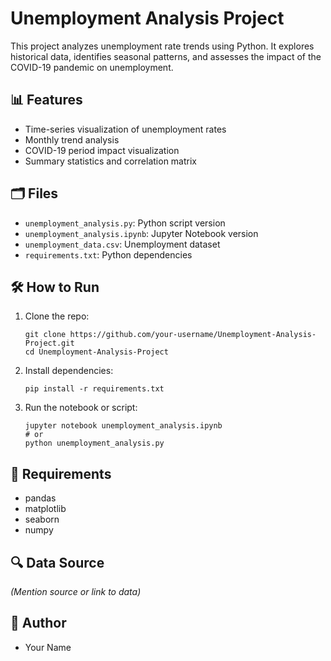 # Unemployment Analysis Project

This project analyzes unemployment rate trends using Python. It explores historical data, identifies seasonal patterns, and assesses the impact of the COVID-19 pandemic on unemployment.

## 📊 Features
- Time-series visualization of unemployment rates
- Monthly trend analysis
- COVID-19 period impact visualization
- Summary statistics and correlation matrix

## 🗂️ Files
- `unemployment_analysis.py`: Python script version
- `unemployment_analysis.ipynb`: Jupyter Notebook version
- `unemployment_data.csv`: Unemployment dataset
- `requirements.txt`: Python dependencies

## 🛠️ How to Run
1. Clone the repo:
   ```
   git clone https://github.com/your-username/Unemployment-Analysis-Project.git
   cd Unemployment-Analysis-Project
   ```
2. Install dependencies:
   ```
   pip install -r requirements.txt
   ```
3. Run the notebook or script:
   ```
   jupyter notebook unemployment_analysis.ipynb
   # or
   python unemployment_analysis.py
   ```

## 🧪 Requirements
- pandas
- matplotlib
- seaborn
- numpy

## 🔍 Data Source
*(Mention source or link to data)*

## 📌 Author
- Your Name
